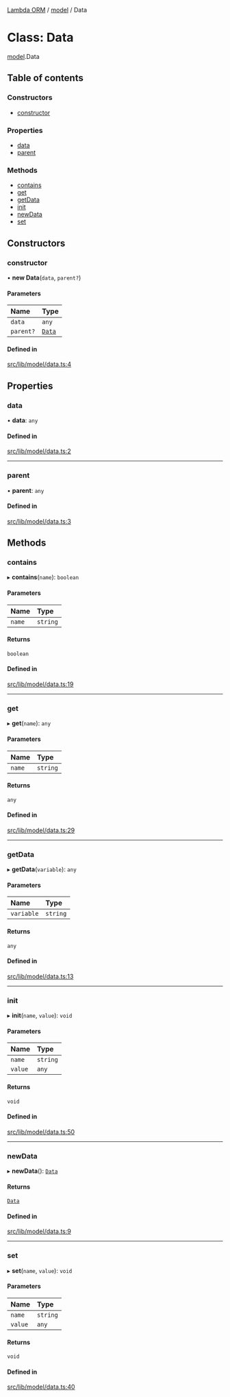[Lambda ORM](../README.md) / [model](../modules/model.md) / Data

# Class: Data

[model](../modules/model.md).Data

## Table of contents

### Constructors

- [constructor](model.Data.md#constructor)

### Properties

- [data](model.Data.md#data)
- [parent](model.Data.md#parent)

### Methods

- [contains](model.Data.md#contains)
- [get](model.Data.md#get)
- [getData](model.Data.md#getdata)
- [init](model.Data.md#init)
- [newData](model.Data.md#newdata)
- [set](model.Data.md#set)

## Constructors

### constructor

• **new Data**(`data`, `parent?`)

#### Parameters

| Name | Type |
| :------ | :------ |
| `data` | `any` |
| `parent?` | [`Data`](model.Data.md) |

#### Defined in

[src/lib/model/data.ts:4](https://github.com/FlavioLionelRita/lambda-orm/blob/8e54723/src/lib/model/data.ts#L4)

## Properties

### data

• **data**: `any`

#### Defined in

[src/lib/model/data.ts:2](https://github.com/FlavioLionelRita/lambda-orm/blob/8e54723/src/lib/model/data.ts#L2)

___

### parent

• **parent**: `any`

#### Defined in

[src/lib/model/data.ts:3](https://github.com/FlavioLionelRita/lambda-orm/blob/8e54723/src/lib/model/data.ts#L3)

## Methods

### contains

▸ **contains**(`name`): `boolean`

#### Parameters

| Name | Type |
| :------ | :------ |
| `name` | `string` |

#### Returns

`boolean`

#### Defined in

[src/lib/model/data.ts:19](https://github.com/FlavioLionelRita/lambda-orm/blob/8e54723/src/lib/model/data.ts#L19)

___

### get

▸ **get**(`name`): `any`

#### Parameters

| Name | Type |
| :------ | :------ |
| `name` | `string` |

#### Returns

`any`

#### Defined in

[src/lib/model/data.ts:29](https://github.com/FlavioLionelRita/lambda-orm/blob/8e54723/src/lib/model/data.ts#L29)

___

### getData

▸ **getData**(`variable`): `any`

#### Parameters

| Name | Type |
| :------ | :------ |
| `variable` | `string` |

#### Returns

`any`

#### Defined in

[src/lib/model/data.ts:13](https://github.com/FlavioLionelRita/lambda-orm/blob/8e54723/src/lib/model/data.ts#L13)

___

### init

▸ **init**(`name`, `value`): `void`

#### Parameters

| Name | Type |
| :------ | :------ |
| `name` | `string` |
| `value` | `any` |

#### Returns

`void`

#### Defined in

[src/lib/model/data.ts:50](https://github.com/FlavioLionelRita/lambda-orm/blob/8e54723/src/lib/model/data.ts#L50)

___

### newData

▸ **newData**(): [`Data`](model.Data.md)

#### Returns

[`Data`](model.Data.md)

#### Defined in

[src/lib/model/data.ts:9](https://github.com/FlavioLionelRita/lambda-orm/blob/8e54723/src/lib/model/data.ts#L9)

___

### set

▸ **set**(`name`, `value`): `void`

#### Parameters

| Name | Type |
| :------ | :------ |
| `name` | `string` |
| `value` | `any` |

#### Returns

`void`

#### Defined in

[src/lib/model/data.ts:40](https://github.com/FlavioLionelRita/lambda-orm/blob/8e54723/src/lib/model/data.ts#L40)
